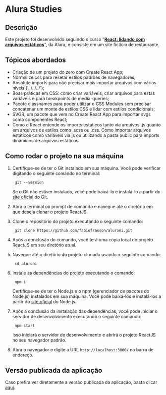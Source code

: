 # Alura Studies

  

## Descrição

Este projeto foi desenvolvido seguindo o curso "[**React: lidando com arquivos estáticos**](https://cursos.alura.com.br/course/react-arquivos-estaticos)", da Alura, e consiste em um site fictício de restaurante.

  

## Tópicos abordados
- Criação de um projeto do zero com Create React App;
- Normalize.css para resetar estilos padrões de navegadores;
- Absolute imports para não precisar mais importar arquivos com vários níveis ('../../../');
- Boas práticas em CSS: como criar variáveis, criar arquivos para estas variáveis e para breakpoints de media-queries;
- Pacote classnames para poder utilizar o CSS Modules sem precisar concatenar um monte de estilos CSS e lidar com estilos condicionais;
- SVGR, um pacote que vem no Create React App para importar svgs como componentes React;
- Como o React entende os imports estáticos tanto via arquivos .js quanto em arquivos de estilos como .scss ou .css. Como importar arquivos estáticos como variáveis via js ou utilizando a pasta public para imports dinâmicos de arquivos estáticos.  

## Como rodar o projeto na sua máquina

1. Certifique-se de ter o Git instalado em sua máquina. Você pode verificar digitando o seguinte comando no terminal:

		git --version

	Se o Git não estiver instalado, você pode baixá-lo e instalá-lo a partir do [site oficial](https://git-scm.com/) do Git.  

2. Abra o terminal ou prompt de comando e navegue até o diretório em que deseja clonar o projeto ReactJS.

3. Clone o repositório do projeto executando o seguinte comando:  

		git clone https://github.com/fabiofrasson/aluroni.git

  

4. Após a conclusão do comando, você terá uma cópia local do projeto ReactJS em seu diretório atual.

5. Navegue até o diretório do projeto clonado usando o seguinte comando:

		cd aluroni  

6. Instale as dependências do projeto executando o comando:

		npm i
	Certifique-se de ter o Node.js e o npm (gerenciador de pacotes do Node.js) instalados em sua máquina. Você pode baixá-los e instalá-los a partir do [site oficial](https://nodejs.org/pt-br) do Node.js.

  

7. Após a conclusão da instalação das dependências, você pode iniciar o servidor de desenvolvimento executando o seguinte comando:

		npm start

	Isso iniciará o servidor de desenvolvimento e abrirá o projeto ReactJS no seu navegador padrão.

  

8. Abra o navegador e digite a URL `http://localhost:3000/` na barra de endereço.

## Versão publicada da aplicação
Caso prefira ver diretamente a versão publicada da aplicação, basta clicar [aqui](https://aluroni-fabiofrasson.vercel.app/).


